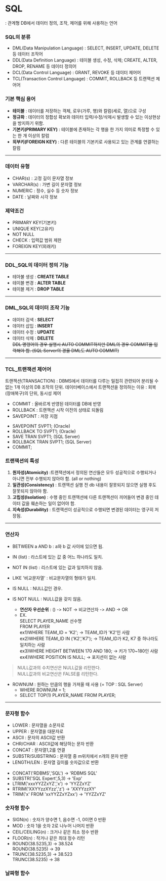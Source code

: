 # SQL
: 관계형 DB에서 데이터 정의, 조작, 제어를 위해 사용하는 언어

### SQL의 분류
- DML(Data Manipulation Language) : SELECT, INSERT, UPDATE, DELETE 등 데이터 조작어
- DDL(Data Definition Language) : 테이블 생성, 수정, 삭제; CREATE, ALTER, DROP, RENAME 등 데이터 정의어
- DCL(Data Control Language) : GRANT, REVOKE 등 데이터 제어어
- TCL(Transaction Control Language) : COMMIT, ROLLBACK 등 트랜잭션 제어어

### 기본 핵심 용어
- **테이블** : 데이터를 저장하는 객체, 로우(가루, 행)와 칼럼(세로, 열)으로 구성
- **정규화** : 데이터의 정합성 확보와 데이터 입력/수정/삭제시 발생할 수 있는 이상현상을 방지하기 위함.
- **기본키(PRIMARY KEY)** : 테이블에 존재하는 각 행을 한 가지 의미로 특정할 수 있는 한 개 이상의 칼럼
- **외부키(FOREIGN KEY)** : 다른 테이블의 기본키로 사용되고 있는 관계를 연결하는 칼럼

***

### 데이터 유형
- CHAR(s) : 고정 길이 문자열 정보
- VARCHAR(s) : 가변 길이 문자열 정보
- NUMERIC : 정수, 실수 등 숫자 정보
- DATE : 날짜와 시각 정보

### 제약조건
- PRIMARY KEY(기본키)
- UNIQUE KEY(고유키)
- NOT NULL
- CHECK : 입력값 범위 제한
- FOREIGN KEY(외래키)

***

### DDL_SQL의 데이터 정의 기능
- 테아불 생성 : **CREATE TABLE**
- 테이블 변경 : **ALTER TABLE**
- 테이블 제거 : **DROP TABLE**
***
### DML_SQL의 데이터 조작 기능
- 데이터 검색 : **SELECT**
- 데이터 삽입 : **INSERT**
- 데이터 수정 : **UPDATE**
- 데이터 삭제 : **DELETE**<br>
~~DDL 명령어의 경우 실행시 AUTO COMMIT하지만 DML의 경우 COMMIT을 입력해야 함. (SQL Server의 경울 DML도 AUTO COMMIT)~~
***
### TCL_트랜잭션 제어어
트랜잭션(TRANSACTION) : DBMS에서 데이터를 다루는 밀접히 관련되어 분리될 수 없는 1개 이상의 DB 조작의 단위.
데이터베이스에서 트랜잭션을 정의하는 이유 : 회복(장애복구)의 단위, 동시성 제어
- COMMIT : 올바르게 반영된 데이터를 DB에 반영
- ROLLBACK : 트랜잭션 시작 이전의 상태로 되돌림
- SAVEPOINT : 저장 지점

* SAVEPOINT SVPT1; (Oracle)
* ROLLBACK TO SVPT1; (Oracle)
* SAVE TRAN SVPT1; (SQL Server)
* ROLLBACK TRAN SVPT1; (SQL Server)
* COMMIT;

### 트랜잭션의 특성
1. **원자성(Atomicity)** :트랜잭션에서 정의된 연산들은 모두 성공적으로 수행되거나 아니면 전부 수행되지 않아야 함. (all or nothing)
2. **일관성(Consistency)** : 트랜잭션 실행 전 db 내용이 잘못되지 않으면 실행 후도 잘못되지 않아야 함.
3. **고립성(Isolation)** : 수행 중인 트랜잭션에 다른 트랜잭션이 끼어들어 변경 중인 데이터 값을 훼손하는 일이 없어야 함.
4. **지속성(Durability)** : 트랜잭션이 성공적으로 수행되면 변경된 데이터는 영구히 저장됨.

***

### 연산자
- BETWEEN a AND b : a와 b 값 사이에 있으면 됨.
- IN (list) : 라스트에 있는 값 중 어느 하나라도 일치.
- NOT IN (list) : 리스트에 있는 값과 일치하지 않음.
- LIKE '비교문자열' : 비교문자열의 형태가 일치.
- IS NULL : NULL값인 경우.
- IS NOT NULL : NULL값을 갖지 않음.

  - **연산자 우선순위** : () -> NOT -> 비교연산자 -> AND -> OR
  - EX.<br>
SELECT PLAYER_NAME 선수명<br>
FROM PLAYER<br>
ex1)WHERE TEAM_ID = 'K2'; -> TEAM_ID가 'K2'인 사람<br>
ex2)WHERE TEAM_ID IN ('K2','K7'); -> TEAM_ID가 K2, K7 중 하나라도 일치하는 사람<br>
ex3)WHERE HEIGHT BETWEEN 170 AND 180; -> 키가 170~180인 사람  ex4)WHERE POSITION IS NULL; -> 포지션이 없는 사람

> NULL값과의 수치연산은 NULL값을 리턴한다.<br>
NULL값과의 비교연산은 FALSE를 리턴한다.

* ROWNUM : 원하는 만큼의 행을 가져올 때 사용 (= TOP : SQL Server)
  - WHERE ROWNUM = 1;
  - SELECT TOP(1) PLAYER_NAME  FROM PLAYER;

***

### 문자형 함수
- LOWER : 문자열을 소문자로
- UPPER : 문자열을 대문자로
- ASCII : 문자의 ASCII값 반환
- CHR/CHAR : ASCII값에 해당하는 문자 반환
- CONCAT : 문자열1,2를 연결
- SUBSTR/SUBSTRING : 문자열 중 m위치에서 n개의 문자 반환
- LENGTH/LEN : 문자열 길이를 숫자값으로 반환<br><br>
- CONCAT('RDBMS','SQL') -> 'RDBMS SQL'
- SUBSTR('SQL Expert',5,3) -> 'Exp'
- LTRIM('xxxYYZZxYZ','x') -> 'YYZZxYZ'
- RTRIM('XXYYzzXYzz','z') -> 'XXYYzzXY'
- TRIM('x' FROM 'xxYYZZxYZxx') -> 'YYZZxYZ'

### 숫자형 함수
- SIGN(n) : 숫자가 양수면 1, 음수면 -1, 0이면 0 반환
- MOD : 숫자 1을 숫자 2로 나누어 나머지 반환
- CEIL/CEILING(n) : 크거나 같은 최소 정수 반환
- FLOOR(n) : 작거나 같은 최대 정수 리턴
- ROUND(38.5235,3) -> 38.524<br>
  ROUND(38.5235) -> 39
- TRUNC(38.5235,3) -> 38.523<br>
  TRUNC(38.5235) -> 38
  
### 날짜형 함수
